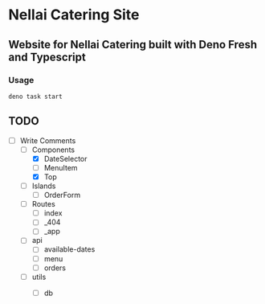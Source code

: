 # Nellai Catering Site

## Website for Nellai Catering built with Deno Fresh and Typescript

### Usage
```
deno task start
```

## TODO
- [ ] Write Comments
    - [ ] Components
        - [x] DateSelector
        - [ ] MenuItem
        - [x] Top
    - [ ] Islands
        - [ ] OrderForm
    - [ ] Routes
        - [ ] index
        - [ ] _404
        - [ ] _app
    - [ ] api
        - [ ] available-dates
        - [ ] menu
        - [ ] orders
    - [ ] utils
        - [ ] db


